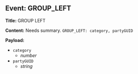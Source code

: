 ## Event: GROUP_LEFT

**Title:** GROUP LEFT

**Content:**
Needs summary.
`GROUP_LEFT: category, partyGUID`

**Payload:**
- `category`
  - *number*
- `partyGUID`
  - *string*